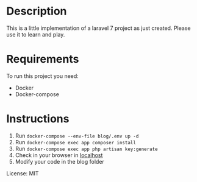 # Description

This is a little implementation of a laravel 7 project as just created. Please use it to learn and play.

# Requirements

To run this project you need:

- Docker
- Docker-compose

# Instructions

1. Run `docker-compose --env-file blog/.env up -d`
2. Run `docker-compose exec app composer install`
3. Run `docker-compose exec app php artisan key:generate`
4. Check in your browser in [localhost](http://localhost:8000)
5. Modify your code in the blog folder


License: MIT
